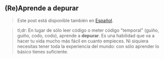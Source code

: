 ## (Re)Aprende a depurar

> Este post está disponible también en [Español](2022-11-23-en-learn-to-debug).

> tl;dr: En lugar de sólo leer código o meter código "temporal" (guiño, guiño, codo, codo), aprende a **depurar**. Es una habilidad que va a hacer tu vida mucho más fácil en cuanto empieces. Ni siquiera necesitas tener toda la experiencia del mundo: con sólo aprender lo básico tienes suficiente.
